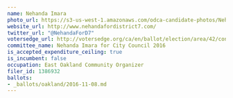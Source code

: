 ```yaml
---
name: Nehanda Imara
photo_url: https://s3-us-west-1.amazonaws.com/odca-candidate-photos/Nehanda_Imara.png
website_url: http://www.nehandafordistrict7.com/
twitter_url: "@NehandaForD7"
votersedge_url: http://votersedge.org/ca/en/ballot/election/area/42/contests/contest/13238/candidate/130762?&county=Alameda%20County&election_authority_id=1
committee_name: Nehanda Imara for City Council 2016
is_accepted_expenditure_ceiling: true
is_incumbent: false
occupation: East Oakland Community Organizer
filer_id: 1386932
ballots:
- _ballots/oakland/2016-11-08.md
---
```

